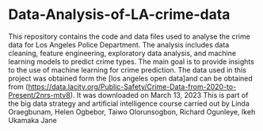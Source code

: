 # Data-Analysis-of-LA-crime-data
This repository contains the code and data files used to analyse the crime data for Los Angeles Police Department. The analysis includes data cleaning, feature engineering, exploratory data analysis, and machine learning models to predict crime types. The main goal is to provide insights to the use of machine learning for crime prediction. 
The data used in this project was obtained form the [los angeles open data]and can be obtained from (https://data.lacity.org/Public-Safety/Crime-Data-from-2020-to-Present/2nrs-mtv8). It was downloaded on March 13, 2023
This is part of the big data strategy and artificial intelligence course carried out by Linda Oraegbunam, Helen Ogbebor, Taiwo Olorunsogbon, Richard Ogunleye, Ikeh Ukamaka Jane
